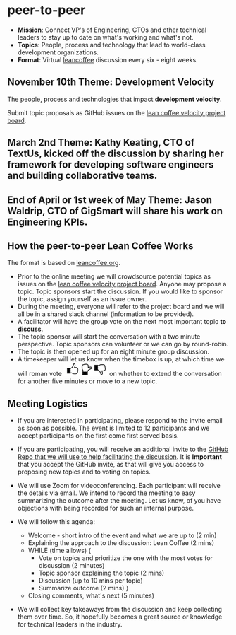 # peer-to-peer

- **Mission**: Connect VP's of Engineering, CTOs and other technical leaders to stay up to date on what's working and what's not.
- **Topics**: People, process and technology that lead to world-class development organizations.
- **Format**: Virtual [leancoffee](https://leancoffee.org) discussion every six - eight weeks.

## November 10th Theme: Development Velocity

The people, process and technologies that impact **development velocity**.

Submit topic proposals as GitHub issues on the [lean coffee velocity project board](https://github.com/profiq/P2P-Tech-Roundtable/projects/1).

## March 2nd Theme: Kathy Keating, CTO of TextUs, kicked off the discussion by sharing her framework for developing software engineers and building collaborative teams.

## End of April or 1st week of May Theme: Jason Waldrip, CTO of GigSmart will share his work on Engineering KPIs.

## How the peer-to-peer Lean Coffee Works

The format is based on [leancoffee.org](https://leancoffee.org/).

- Prior to the online meeting we will crowdsource potential topics as issues on the [lean coffee velocity project board](https://github.com/profiq/peer-to-peer/projects/1). Anyone may propose a topic. Topic sponsors start the discussion. If you would like to sponsor the topic, assign yourself as an issue owner.
- During the meeting, everyone will refer to the project board and we will all be in a shared slack channel (information to be provided).
- A facilitator will have the group vote on the next most important topic **to discuss**.
- The topic sponsor will start the conversation with a two minute perspective. Topic sponsors can volunteer or we can go by round-robin.
- The topic is then opened up for an eight minute group discussion.
- A timekeeper will let us know when the timebox is up, at which time we will roman vote ![roman vote](images/roman_vote.png) on whether to extend the conversation for another five minutes or move to a new topic.

## Meeting Logistics

- If you are interested in participating, please respond to the invite email as soon as possible. The event is limited to 12 participants and we accept participants on the first come first served basis.

- If you are participating, you will receive an additional invite to the [GitHub Repo that we will use to help facilitating the discussion](https://github.com/profiq/peer-to-peer). It is **Important** that you accept the GitHub invite, as that will give you access to proposing new topics and to voting on topics.

- We will use Zoom for videoconferencing. Each participant will receive the details via email. We intend to record the meeting to easy summarizing the outcome after the meeting. Let us know, of you have objections with being recorded for such an internal purpose.

- We will follow this agenda:
    - Welcome - short intro of the event and what we are up to (2 min)
    - Explaining the approach to the discussion: Lean Coffee (2 mins)
    - WHILE (time allows) {
        - Vote on topics and prioritize the one with the most votes for discussion (2 minutes)
        - Topic sponsor explaining the topic (2 mins)
        - Discussion (up to 10 mins per topic)
        - Summarize outcome (2 mins)
      }
    - Closing comments, what's next (5 minutes)
    
-  We will collect key takeaways from the discussion and keep collecting them over time. So, it hopefully becomes a great source or knowledge for technical leaders in the industry.

